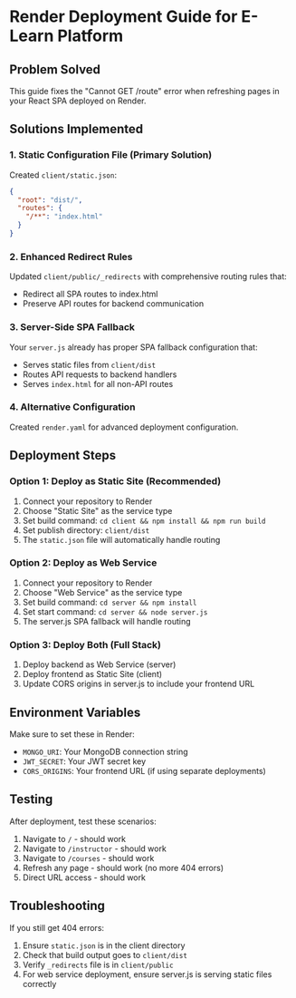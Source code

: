 # Render Deployment Guide for E-Learn Platform

## Problem Solved
This guide fixes the "Cannot GET /route" error when refreshing pages in your React SPA deployed on Render.

## Solutions Implemented

### 1. Static Configuration File (Primary Solution)
Created `client/static.json`:
```json
{
  "root": "dist/",
  "routes": {
    "/**": "index.html"
  }
}
```

### 2. Enhanced Redirect Rules
Updated `client/public/_redirects` with comprehensive routing rules that:
- Redirect all SPA routes to index.html
- Preserve API routes for backend communication

### 3. Server-Side SPA Fallback
Your `server.js` already has proper SPA fallback configuration that:
- Serves static files from `client/dist`
- Routes API requests to backend handlers
- Serves `index.html` for all non-API routes

### 4. Alternative Configuration
Created `render.yaml` for advanced deployment configuration.

## Deployment Steps

### Option 1: Deploy as Static Site (Recommended)
1. Connect your repository to Render
2. Choose "Static Site" as the service type
3. Set build command: `cd client && npm install && npm run build`
4. Set publish directory: `client/dist`
5. The `static.json` file will automatically handle routing

### Option 2: Deploy as Web Service
1. Connect your repository to Render
2. Choose "Web Service" as the service type
3. Set build command: `cd server && npm install`
4. Set start command: `cd server && node server.js`
5. The server.js SPA fallback will handle routing

### Option 3: Deploy Both (Full Stack)
1. Deploy backend as Web Service (server)
2. Deploy frontend as Static Site (client)
3. Update CORS origins in server.js to include your frontend URL

## Environment Variables
Make sure to set these in Render:
- `MONGO_URI`: Your MongoDB connection string
- `JWT_SECRET`: Your JWT secret key
- `CORS_ORIGINS`: Your frontend URL (if using separate deployments)

## Testing
After deployment, test these scenarios:
1. Navigate to `/` - should work
2. Navigate to `/instructor` - should work
3. Navigate to `/courses` - should work
4. Refresh any page - should work (no more 404 errors)
5. Direct URL access - should work

## Troubleshooting
If you still get 404 errors:
1. Ensure `static.json` is in the client directory
2. Check that build output goes to `client/dist`
3. Verify `_redirects` file is in `client/public`
4. For web service deployment, ensure server.js is serving static files correctly
